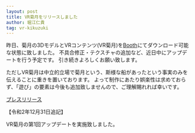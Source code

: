 ```yaml
---
layout: post
title: VR菊月をリリースしました
author: 堀江仁貴
tag: vr-kikuzuki
---
```

昨日、菊月の3DモデルとVRコンテンツ(VR菊月)を[Booth](https://kikuzukikai.booth.pm)にてダウンロード可能な状態に致しました。
不具合修正・テクスチャの追加など、近日中にアップデートを行う予定です。
引き続きよろしくお願い致します。

ただしVR菊月は中立的立場で菊月という、斯様な船があったという事実のみを伝えることに重きを置いております。
よって制作にあたり娯楽性は求めておらず、「遊び」の要素は今後も追加致しませんので、ご理解賜れれば幸いです。

[プレスリリース](https://prtimes.jp/main/html/rd/p/000000008.000031198.html)

【令和2年12月31日追記】

VR菊月の第1回アップデートを実施致しました。
